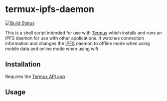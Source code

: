 # termux-ipfs-daemon

[![Build Status](https://travis-ci.org/facted-net/termux-ipfs-daemon.svg?branch=master)](https://travis-ci.org/facted-net/termux-ipfs-daemon)

This is a shell script intended for use with [Termux](https://termux.com/) which installs and runs an IPFS daemon for use with other applications.  It watches connection information and changes the [IPFS](https://ipfs.io) daemon to offline mode when using mobile data and online mode when using wifi.

## Installation
Requires the [Termux API app](https://termux.com/add-on-api.html)

## Usage
